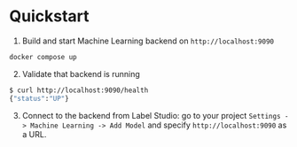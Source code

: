 # Quickstart

1. Build and start Machine Learning backend on `http://localhost:9090`

```bash
docker compose up
```

2. Validate that backend is running

```bash
$ curl http://localhost:9090/health
{"status":"UP"}
```

3. Connect to the backend from Label Studio: go to your project `Settings -> Machine Learning -> Add Model` and specify `http://localhost:9090` as a URL.